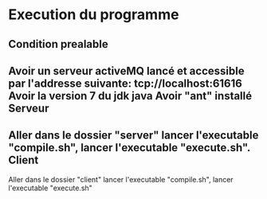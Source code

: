 Execution du programme
===========================================
Condition prealable
------------------------------------------
Avoir un serveur activeMQ lancé et accessible par l'addresse suivante: tcp://localhost:61616
Avoir la version 7 du jdk java
Avoir "ant" installé
Serveur
------------------------------------------
Aller dans le dossier "server" lancer l'executable "compile.sh", lancer l'executable "execute.sh".
Client
-----------------------------------------
Aller dans le dossier "client" lancer l'executable "compile.sh", lancer l'executable "execute.sh"
